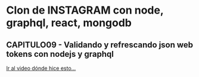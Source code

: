 # Clon de INSTAGRAM con node, graphql, react, mongodb

## CAPITULO09 - Validando y refrescando json web tokens con nodejs y graphql

[Ir al video dónde hice esto...](https://youtu.be/N-CXhNJyfLU)

